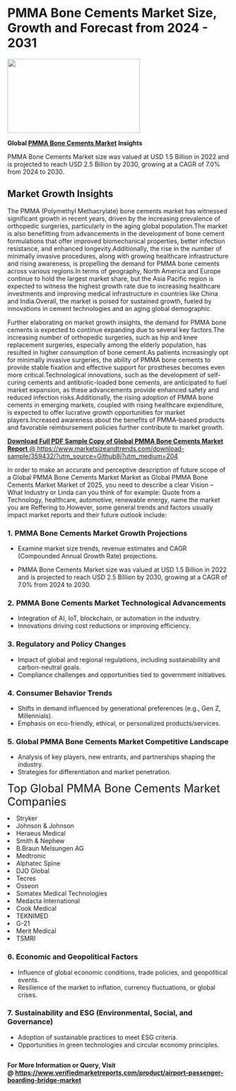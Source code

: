 <H1>PMMA Bone Cements Market Size, Growth and Forecast from 2024 - 2031</H1><img class="aligncenter size-medium wp-image-584254" src="https://thirdeyenews.in/wp-content/uploads/2024/09/Global-Market-Research-300x168.jpeg" alt="" width="300" height="168" /><p><strong>Global&nbsp;<a href="https://www.marketsizeandtrends.com/download-sample/359432/?utm_source=Github8j?utm_medium=204">PMMA Bone Cements Market</a> Insights</strong></p><p>PMMA Bone Cements Market size was valued at USD 1.5 Billion in 2022 and is projected to reach USD 2.5 Billion by 2030, growing at a CAGR of 7.0% from 2024 to 2030.</p><p><h2>Market Growth Insights</h2> <p>The PMMA (Polymethyl Methacrylate) bone cements market has witnessed significant growth in recent years, driven by the increasing prevalence of orthopedic surgeries, particularly in the aging global population.The market is also benefitting from advancements in the development of bone cement formulations that offer improved biomechanical properties, better infection resistance, and enhanced longevity.Additionally, the rise in the number of minimally invasive procedures, along with growing healthcare infrastructure and rising awareness, is propelling the demand for PMMA bone cements across various regions.In terms of geography, North America and Europe continue to hold the largest market share, but the Asia Pacific region is expected to witness the highest growth rate due to increasing healthcare investments and improving medical infrastructure in countries like China and India.Overall, the market is poised for sustained growth, fueled by innovations in cement technologies and an aging global demographic.<a href="#"></a></p> <p>Further elaborating on market growth insights, the demand for PMMA bone cements is expected to continue expanding due to several key factors.The increasing number of orthopedic surgeries, such as hip and knee replacement surgeries, especially among the elderly population, has resulted in higher consumption of bone cement.As patients increasingly opt for minimally invasive surgeries, the ability of PMMA bone cements to provide stable fixation and effective support for prostheses becomes even more critical.Technological innovations, such as the development of self-curing cements and antibiotic-loaded bone cements, are anticipated to fuel market expansion, as these advancements provide enhanced safety and reduced infection risks.Additionally, the rising adoption of PMMA bone cements in emerging markets, coupled with rising healthcare expenditure, is expected to offer lucrative growth opportunities for market players.Increased awareness about the benefits of PMMA-based products and favorable reimbursement policies further contribute to market growth.<a href="#"></p><p><span class=""><strong>Download Full PDF Sample Copy of Global PMMA Bone Cements Market Report</strong> @ <a href="https://www.marketsizeandtrends.com/download-sample/359432/?utm_source=Github8j?utm_medium=204" target="_blank">https://www.marketsizeandtrends.com/download-sample/359432/?utm_source=Github8j?utm_medium=204</a></span></p><p>In order to make an accurate and perceptive description of future scope of a Global&nbsp;PMMA Bone Cements Market Market as Global&nbsp;PMMA Bone Cements Market Market of 2025, you need to describe a clear Vision &ndash; What Industry or Linda can you think of for example: Quote from a Technology, healthcare, automotive, renewable energy, name the market you are Reffering to.However, some general trends and factors usually impact market reports and their future outlook include:</p><h3>1.&nbsp;<strong>PMMA Bone Cements Market Growth Projections</strong></h3><ul><li>Examine market size trends, revenue estimates and CAGR (Compounded Annual Growth Rate) projections.</li><li><p>PMMA Bone Cements Market size was valued at USD 1.5 Billion in 2022 and is projected to reach USD 2.5 Billion by 2030, growing at a CAGR of 7.0% from 2024 to 2030.</p></li></ul><h3>2.&nbsp;<strong>PMMA Bone Cements Market Technological Advancements</strong></h3><ul><li>Integration of AI, IoT, blockchain, or automation in the industry.</li><li>Innovations driving cost reductions or improving efficiency.</li></ul><h3>3.&nbsp;<strong>Regulatory and Policy Changes</strong></h3><ul><li>Impact of global and regional regulations, including sustainability and carbon-neutral goals.</li><li>Compliance challenges and opportunities tied to government initiatives.</li></ul><h3>4.&nbsp;<strong>Consumer Behavior Trends</strong></h3><ul><li>Shifts in demand influenced by generational preferences (e.g., Gen Z, Millennials).</li><li>Emphasis on eco-friendly, ethical, or personalized products/services.</li></ul><h3>5.&nbsp;<strong>Global PMMA Bone Cements Market Competitive Landscape</strong></h3><ul><li>Analysis of key players, new entrants, and partnerships shaping the industry.</li><li>Strategies for differentiation and market penetration.</li></ul><p data-pm-slice="1 1 []"><span style="color: inherit; font-family: inherit; font-size: 25px;">Top Global PMMA Bone Cements Market Companies</span></p><div class="" data-test-id=""><p><li>Stryker</li><li> Johnson & Johnson</li><li> Heraeus Medical</li><li> Smith & Nephew</li><li> B.Braun Melsungen AG</li><li> Medtronic</li><li> Alphatec Spine</li><li> DJO Global</li><li> Tecres</li><li> Osseon</li><li> Somatex Medical Technologies</li><li> Medacta International</li><li> Cook Medical</li><li> TEKNIMED</li><li> G-21</li><li> Merit Medical</li><li> TSMRI</li></p></div><h3>6.&nbsp;<strong>Economic and Geopolitical Factors</strong></h3><ul><li>Influence of global economic conditions, trade policies, and geopolitical events.</li><li>Resilience of the market to inflation, currency fluctuations, or global crises.</li></ul><h3>7.&nbsp;<strong>Sustainability and ESG (Environmental, Social, and Governance)</strong></h3><ul><li>Adoption of sustainable practices to meet ESG criteria.</li><li>Opportunities in green technologies and circular economy principles.</li></ul><h2><strong style="font-size: 14px;">For More Information or Query, Visit @&nbsp;</strong><a style="background-color: #ffffff; font-size: 14px;" href="https://www.marketsizeandtrends.com/report/pmma-bone-cements-market/" target="_blank">https://www.verifiedmarketreports.com/product/airport-passenger-boarding-bridge-market</a></h2>